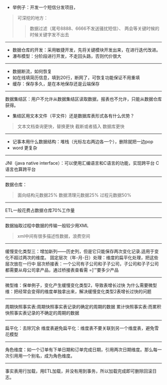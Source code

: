 * 举例子：开发一个短信分发项目，
> 可深挖的地方：
>> 数据过滤（尾号8888、6666不发送骚扰短信）、
>> 两会等关键时候的时候关键字发不出去
****
* 数据仓库的开发：采用敏捷开发，先将关键模块开发出来，在进行迭代改进。
* 瀑布模型：分阶段进行开发，不走回头路，否则代价很大
****
* 数据断流，如何恢复
* 如在线填简历信息，填到20行，断网了，可恢复功能保证不用重填  
* 缓存：保存多久，是在本地保存还是云端保存
****
数据集结区：用户不允许从数据集结区读取数据，报表也不允许，只能从数据仓库获得。
* 集结区用文本文件（平文件）还是数据库表形式各有什么优势？
> 文本文档查询更快，替换更快
> 截断或者插入 数据库更快
****
* 记事本用什么数据结构：堆栈（光标左右两边各一个），删除就把一边pop
* word 更复杂
****
JNI（java native interface）：可以使用汇编语言和C语言的功能，实现跨平台
C语言也算跨平台
****
数据仓库：
> 面向结构元数据25% 数据清理元数据25%  过程元数据50%
****
ETL一般花费占数据仓库70%工作量
****
数据抽取过程中数据的传输一般较少用XML     
> xml中间有很多描述性数据，浪费空间
****
缓慢变化类型三：增加新列——历史列，但是它只能保存两次变化记录.适用于变化不超过两次的维度。
固定层次（年-月-日）处理：维度的扁平化处理，把这些层次放在一行中
层次桥接表：一个公司有子公司和子子公司，子公司和子子公司都需要从母公司拿产品，通过桥接表查看需
=]'"要多少产品
****
微型维：保单例子，变化产生缓慢变化类型2，导致表增长过快
为什么需要微型维：把经常会变得的维度单独拿出来，解决缓慢变化类型2表增长过快的问题
****
周期快照事实表:周期快照事实表记录的确定的周期的数据 
累计快照事实表:而累积快照事实表记录的不确定的周期的数据
****
扁平化：去除冗余
维度表避免扁平化：维度表不要关联到另一个维度表，避免雪花模型
****
角色维度：如一个订单有下单日期和订单完成日期，引用两次日期维度。那么每一次引用用一个别名，成为角色维度。
****
事实表用行加载，用ETL加载，并没有用到事务，所以加载完成即可删除回滚日志。

